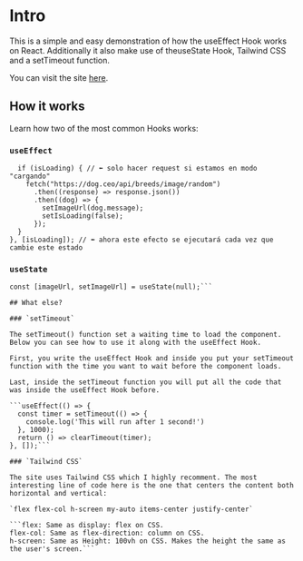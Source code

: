 # Intro

This is a simple and easy demonstration of how the useEffect Hook works on React. Additionally it also make use of theuseState Hook, Tailwind CSS and a setTimeout function.

You can visit the site [here](https://useeffect-rho.vercel.app/).

## How it works

Learn how two of the most common Hooks works: 

### `useEffect`

```useEffect(() => {
  if (isLoading) { // ⬅️ solo hacer request si estamos en modo "cargando"
    fetch("https://dog.ceo/api/breeds/image/random")
      .then((response) => response.json())
      .then((dog) => {
        setImageUrl(dog.message);
        setIsLoading(false);
      });
  }
}, [isLoading]); // ⬅️ ahora este efecto se ejecutará cada vez que cambie este estado
```
### `useState`

```const [isLoading, setIsLoading] = useState(true);
const [imageUrl, setImageUrl] = useState(null);```

## What else?

### `setTimeout`

The setTimeout() function set a waiting time to load the component. Below you can see how to use it along with the useEffect Hook.

First, you write the useEffect Hook and inside you put your setTimeout function with the time you want to wait before the component loads.

Last, inside the setTimeout function you will put all the code that was inside the useEffect Hook before.

```useEffect(() => {
  const timer = setTimeout(() => {
    console.log('This will run after 1 second!')
  }, 1000);
  return () => clearTimeout(timer);
}, []);```

### `Tailwind CSS`

The site uses Tailwind CSS which I highly recomment. The most interesting line of code here is the one that centers the content both horizontal and vertical:

`flex flex-col h-screen my-auto items-center justify-center`

```flex: Same as display: flex on CSS.
flex-col: Same as flex-direction: column on CSS.
h-screen: Same as Height: 100vh on CSS. Makes the height the same as the user's screen.```
